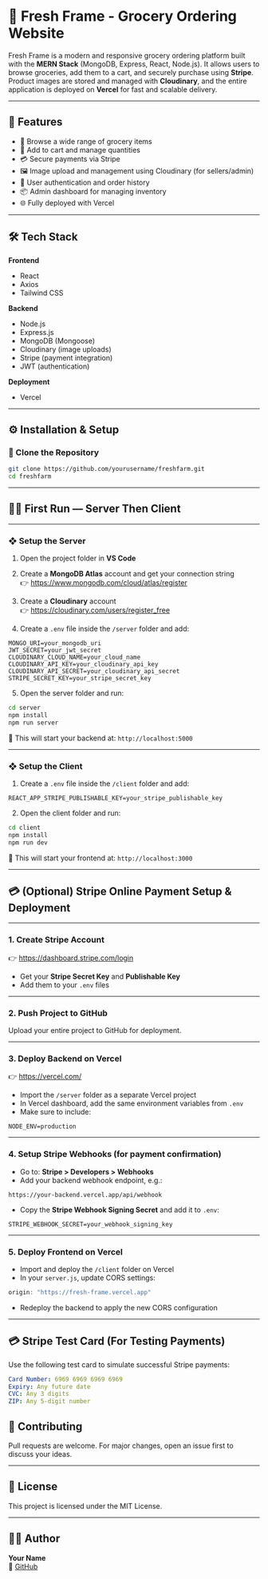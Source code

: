 # 🥦 Fresh Frame - Grocery Ordering Website

Fresh Frame is a modern and responsive grocery ordering platform built with the **MERN Stack** (MongoDB, Express, React, Node.js). It allows users to browse groceries, add them to a cart, and securely purchase using **Stripe**. Product images are stored and managed with **Cloudinary**, and the entire application is deployed on **Vercel** for fast and scalable delivery.

---

## 🚀 Features

- 🛒 Browse a wide range of grocery items
- 🧺 Add to cart and manage quantities
- 💳 Secure payments via Stripe
- 🖼 Image upload and management using Cloudinary (for sellers/admin)
- 🔐 User authentication and order history
- 📦 Admin dashboard for managing inventory
- 🌐 Fully deployed with Vercel

---

## 🛠️ Tech Stack

**Frontend**
- React
- Axios
- Tailwind CSS

**Backend**
- Node.js
- Express.js
- MongoDB (Mongoose)
- Cloudinary (image uploads)
- Stripe (payment integration)
- JWT (authentication)

**Deployment**
- Vercel

---

## ⚙️ Installation & Setup

### 📂 Clone the Repository

```bash
git clone https://github.com/yourusername/freshfarm.git
cd freshfarm
```

---

## 🧑‍💻 First Run — Server Then Client

---

### ❖ Setup the Server

1. Open the project folder in **VS Code**

2. Create a **MongoDB Atlas** account and get your connection string  
👉 https://www.mongodb.com/cloud/atlas/register

3. Create a **Cloudinary** account  
👉 https://cloudinary.com/users/register_free

4. Create a `.env` file inside the `/server` folder and add:

```env
MONGO_URI=your_mongodb_uri
JWT_SECRET=your_jwt_secret
CLOUDINARY_CLOUD_NAME=your_cloud_name
CLOUDINARY_API_KEY=your_cloudinary_api_key
CLOUDINARY_API_SECRET=your_cloudinary_api_secret
STRIPE_SECRET_KEY=your_stripe_secret_key
```

5. Open the server folder and run:

```bash
cd server
npm install
npm run server
```

🔗 This will start your backend at: `http://localhost:5000`

---

### ❖ Setup the Client

1. Create a `.env` file inside the `/client` folder and add:

```env
REACT_APP_STRIPE_PUBLISHABLE_KEY=your_stripe_publishable_key
```

2. Open the client folder and run:

```bash
cd client
npm install
npm run dev
```

🔗 This will start your frontend at: `http://localhost:3000`

---

## 💳 (Optional) Stripe Online Payment Setup & Deployment

---

### 1. Create Stripe Account  
👉 https://dashboard.stripe.com/login

- Get your **Stripe Secret Key** and **Publishable Key**
- Add them to your `.env` files

---

### 2. Push Project to GitHub  
Upload your entire project to GitHub for deployment.

---

### 3. Deploy Backend on Vercel  
👉 https://vercel.com/

- Import the `/server` folder as a separate Vercel project
- In Vercel dashboard, add the same environment variables from `.env`
- Make sure to include:

```env
NODE_ENV=production
```

---

### 4. Setup Stripe Webhooks (for payment confirmation)

- Go to: **Stripe > Developers > Webhooks**
- Add your backend webhook endpoint, e.g.:

```
https://your-backend.vercel.app/api/webhook
```

- Copy the **Stripe Webhook Signing Secret** and add it to `.env`:

```env
STRIPE_WEBHOOK_SECRET=your_webhook_signing_key
```

---

### 5. Deploy Frontend on Vercel

- Import and deploy the `/client` folder on Vercel
- In your `server.js`, update CORS settings:

```js
origin: "https://fresh-frame.vercel.app"
```

- Redeploy the backend to apply the new CORS configuration

---

## 💳 Stripe Test Card (For Testing Payments)

Use the following test card to simulate successful Stripe payments:

```yaml
Card Number: 6969 6969 6969 6969
Expiry: Any future date
CVC: Any 3 digits
ZIP: Any 5-digit number
```

## 🤝 Contributing

Pull requests are welcome. For major changes, open an issue first to discuss your ideas.

---

## 📄 License

This project is licensed under the MIT License.

---

## 👨‍💻 Author

**Your Name**  
🔗 [GitHub](https://github.com/aritra-mondal-it)
